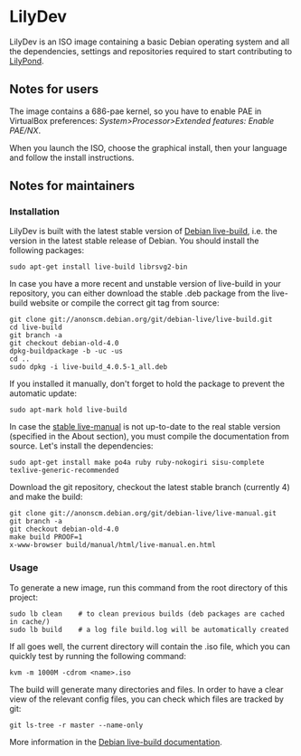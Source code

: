 # LilyDev

LilyDev is an ISO image containing a basic Debian operating system and
all the dependencies, settings and repositories required to start
contributing to [LilyPond](http://lilypond.org/).

## Notes for users

The image contains a 686-pae kernel, so you have to enable PAE in
VirtualBox preferences: *System\>Processor\>Extended features: Enable PAE/NX*.

When you launch the ISO, choose the graphical install, then your
language and follow the install instructions.

## Notes for maintainers

### Installation

LilyDev is built with the latest stable version of
[Debian live-build](http://debian-live.alioth.debian.org/live-build/),
i.e. the version in the latest stable release of Debian. You should
install the following packages:

    sudo apt-get install live-build librsvg2-bin

In case you have a more recent and unstable version of live-build in
your repository, you can either download the stable .deb package from
the live-build website or compile the correct git tag from source:

    git clone git://anonscm.debian.org/git/debian-live/live-build.git
    cd live-build
    git branch -a
    git checkout debian-old-4.0
    dpkg-buildpackage -b -uc -us
    cd ..
    sudo dpkg -i live-build_4.0.5-1_all.deb

If you installed it manually, don't forget to hold the package to prevent
the automatic update:

    sudo apt-mark hold live-build

In case the [stable live-manual](http://debian-live.alioth.debian.org/live-manual/stable/manual/html/live-manual.en.html)
is not up-to-date to the real stable version (specified in the About section), you
must compile the documentation from source.  Let's install the dependencies:

    sudo apt-get install make po4a ruby ruby-nokogiri sisu-complete texlive-generic-recommended

Download the git repository, checkout the latest stable branch (currently 4)
and make the build:

    git clone git://anonscm.debian.org/git/debian-live/live-manual.git
    git branch -a
    git checkout debian-old-4.0
    make build PROOF=1
    x-www-browser build/manual/html/live-manual.en.html


### Usage

To generate a new image, run this command from the root directory of
this project:

    sudo lb clean    # to clean previous builds (deb packages are cached in cache/)
    sudo lb build    # a log file build.log will be automatically created

If all goes well, the current directory will contain the .iso file, which
you can quickly test by running the following command:

    kvm -m 1000M -cdrom <name>.iso

The build will generate many directories and files. In order to have a
clear view of the relevant config files, you can check which files are
tracked by git:

    git ls-tree -r master --name-only

More information in the [Debian live-build
documentation](http://debian-live.alioth.debian.org/live-manual/stable/manual/html/live-manual.en.html).
